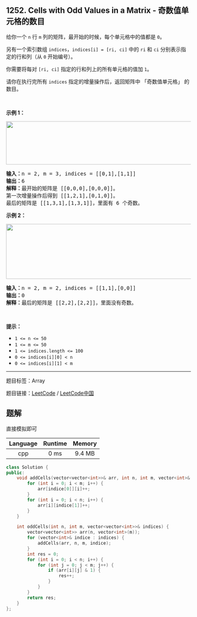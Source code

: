 ## 1252. Cells with Odd Values in a Matrix - 奇数值单元格的数目

<!--If you want to use the English description, use `question.content` instead-->

<p>给你一个&nbsp;<code>n</code>&nbsp;行&nbsp;<code>m</code>&nbsp;列的矩阵，最开始的时候，每个单元格中的值都是 <code>0</code>。</p>

<p>另有一个索引数组&nbsp;<code>indices</code>，<code>indices[i] = [ri, ci]</code>&nbsp;中的&nbsp;<code>ri</code> 和 <code>ci</code> 分别表示指定的行和列（从 <code>0</code> 开始编号）。</p>

<p>你需要将每对&nbsp;<code>[ri, ci]</code>&nbsp;指定的行和列上的所有单元格的值加 <code>1</code>。</p>

<p>请你在执行完所有&nbsp;<code>indices</code>&nbsp;指定的增量操作后，返回矩阵中 「奇数值单元格」 的数目。</p>

<p>&nbsp;</p>

<p><strong>示例 1：</strong></p>

<p><img alt="" src="https://assets.leetcode-cn.com/aliyun-lc-upload/uploads/2019/11/06/e1.png" style="height: 118px; width: 600px;"></p>

<pre><strong>输入：</strong>n = 2, m = 3, indices = [[0,1],[1,1]]
<strong>输出：</strong>6
<strong>解释：</strong>最开始的矩阵是 [[0,0,0],[0,0,0]]。
第一次增量操作后得到 [[1,2,1],[0,1,0]]。
最后的矩阵是 [[1,3,1],[1,3,1]]，里面有 6 个奇数。
</pre>

<p><strong>示例 2：</strong></p>

<p><img alt="" src="https://assets.leetcode-cn.com/aliyun-lc-upload/uploads/2019/11/06/e2.png" style="height: 150px; width: 600px;"></p>

<pre><strong>输入：</strong>n = 2, m = 2, indices = [[1,1],[0,0]]
<strong>输出：</strong>0
<strong>解释：</strong>最后的矩阵是 [[2,2],[2,2]]，里面没有奇数。
</pre>

<p>&nbsp;</p>

<p><strong>提示：</strong></p>

<ul>
	<li><code>1 &lt;= n &lt;= 50</code></li>
	<li><code>1 &lt;= m &lt;= 50</code></li>
	<li><code>1 &lt;= indices.length &lt;= 100</code></li>
	<li><code>0 &lt;= indices[i][0] &lt;&nbsp;n</code></li>
	<li><code>0 &lt;= indices[i][1] &lt;&nbsp;m</code></li>
</ul>



-----

题目标签：Array

题目链接：[LeetCode](https://leetcode.com/problems/cells-with-odd-values-in-a-matrix/description/)  /  [LeetCode中国](https://leetcode-cn.com/problems/cells-with-odd-values-in-a-matrix/description/)

## 题解

直接模拟即可

| Language | Runtime | Memory |
|:---:|:---:|:---:|
| cpp  | 0  ms | 9.4 MB |

```cpp
class Solution {
public:
    void addCells(vector<vector<int>>& arr, int n, int m, vector<int>& indice) {
        for (int i = 0; i < m; i++) {
            arr[indice[0]][i]++;
        }
        for (int i = 0; i < n; i++) {
            arr[i][indice[1]]++;
        }
    }

    int oddCells(int n, int m, vector<vector<int>>& indices) {
        vector<vector<int>> arr(n, vector<int>(m));
        for (vector<int>& indice : indices) {
            addCells(arr, n, m, indice);
        }
        int res = 0;
        for (int i = 0; i < n; i++) {
            for (int j = 0; j < m; j++) {
                if (arr[i][j] & 1) {
                    res++;
                }
            }
        }
        return res;
    }
};
```
